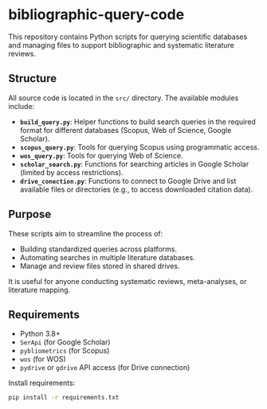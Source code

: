 # bibliographic-query-code

This repository contains Python scripts for querying scientific databases  and managing files to support bibliographic and systematic literature reviews.

## Structure

All source code is located in the `src/` directory. The available modules include:

- **`build_query.py`**: Helper functions to build search queries in the required format for different databases (Scopus, Web of Science, Google Scholar).
- **`scopus_query.py`**: Tools for querying Scopus using programmatic access.
- **`wos_query.py`**: Tools for querying Web of Science.
- **`scholar_search.py`**: Functions for searching articles in Google Scholar (limited by access restrictions).
- **`drive_conection.py`**: Functions to connect to Google Drive and list available files or directories (e.g., to access downloaded citation data).

## Purpose

These scripts aim to streamline the process of:

- Building standardized queries across platforms.
- Automating searches in multiple literature databases.
- Manage and review files stored in shared drives.

It is useful for anyone conducting systematic reviews, meta-analyses, or literature mapping.

## Requirements

- Python 3.8+
- `SerApi` (for Google Scholar)
- `pybliometrics` (for Scopus)
- `wos` (for WOS)
- `pydrive` or `gdrive` API access (for Drive connection)

Install requirements:

```bash
pip install -r requirements.txt

